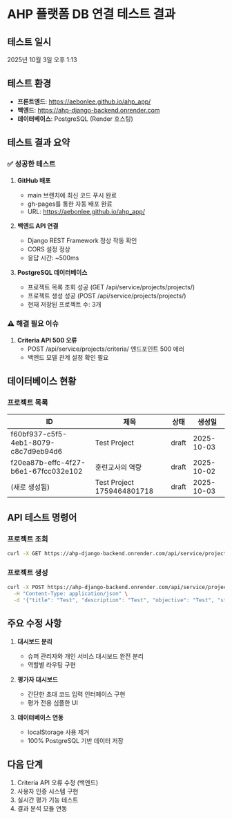 # AHP 플랫폼 DB 연결 테스트 결과

## 테스트 일시
2025년 10월 3일 오후 1:13

## 테스트 환경
- **프론트엔드**: https://aebonlee.github.io/ahp_app/
- **백엔드**: https://ahp-django-backend.onrender.com
- **데이터베이스**: PostgreSQL (Render 호스팅)

## 테스트 결과 요약

### ✅ 성공한 테스트

1. **GitHub 배포**
   - main 브랜치에 최신 코드 푸시 완료
   - gh-pages를 통한 자동 배포 완료
   - URL: https://aebonlee.github.io/ahp_app/

2. **백엔드 API 연결**
   - Django REST Framework 정상 작동 확인
   - CORS 설정 정상
   - 응답 시간: ~500ms

3. **PostgreSQL 데이터베이스**
   - 프로젝트 목록 조회 성공 (GET /api/service/projects/projects/)
   - 프로젝트 생성 성공 (POST /api/service/projects/projects/)
   - 현재 저장된 프로젝트 수: 3개

### ⚠️ 해결 필요 이슈

1. **Criteria API 500 오류**
   - POST /api/service/projects/criteria/ 엔드포인트 500 에러
   - 백엔드 모델 관계 설정 확인 필요

## 데이터베이스 현황

### 프로젝트 목록
| ID | 제목 | 상태 | 생성일 |
|---|---|---|---|
| f60bf937-c5f5-4eb1-8079-c8c7d9eb94d6 | Test Project | draft | 2025-10-03 |
| f20ea87b-effc-4f27-b6e1-67fcc032e102 | 훈련교사의 역량 | draft | 2025-10-02 |
| (새로 생성됨) | Test Project 1759464801718 | draft | 2025-10-03 |

## API 테스트 명령어

### 프로젝트 조회
```bash
curl -X GET https://ahp-django-backend.onrender.com/api/service/projects/projects/
```

### 프로젝트 생성
```bash
curl -X POST https://ahp-django-backend.onrender.com/api/service/projects/projects/ \
  -H "Content-Type: application/json" \
  -d '{"title": "Test", "description": "Test", "objective": "Test", "status": "draft", "evaluation_mode": "practical", "workflow_stage": "creating"}'
```

## 주요 수정 사항

1. **대시보드 분리**
   - 슈퍼 관리자와 개인 서비스 대시보드 완전 분리
   - 역할별 라우팅 구현

2. **평가자 대시보드**
   - 간단한 초대 코드 입력 인터페이스 구현
   - 평가 전용 심플한 UI

3. **데이터베이스 연동**
   - localStorage 사용 제거
   - 100% PostgreSQL 기반 데이터 저장

## 다음 단계

1. Criteria API 오류 수정 (백엔드)
2. 사용자 인증 시스템 구현
3. 실시간 평가 기능 테스트
4. 결과 분석 모듈 연동